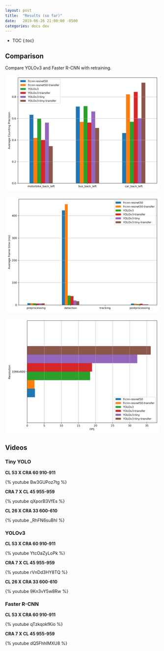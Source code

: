 ```yaml
---
layout: post
title:  "Results (so far)"
date:   2019-06-26 21:00:00 -0500
categories: docs dev
---
```


* TOC
{:toc}

## Comparison
Compare YOLOv3 and Faster R-CNN with retraining.

![Average counting precision](/assets/img/avg_precision.png)

![Average frame time](/assets/img/avg_time.png)

![FPS](/assets/img/fps.png)

## Videos

### Tiny YOLO

**CL 53 X CRA 60 910-911**

{% youtube Bw3GUPoz7tg %}

**CRA 7 X CL 45 955-959**

{% youtube qXporB3VfEs %}

**CL 26 X CRA 33 600-610**

{% youtube _RhFN6suBhI %}


### YOLOv3

**CL 53 X CRA 60 910-911**

{% youtube YtcOaZyLoPk %}

**CRA 7 X CL 45 955-959**

{% youtube rVnDd3HY8TQ %}

**CL 26 X CRA 33 600-610**

{% youtube 9Kn3vY5w8Rw %}


### Faster R-CNN

**CL 53 X CRA 60 910-911**

{% youtube qTzkqokfKio %}

**CRA 7 X CL 45 955-959**

{% youtube dQ5FhhIMXU8 %}
